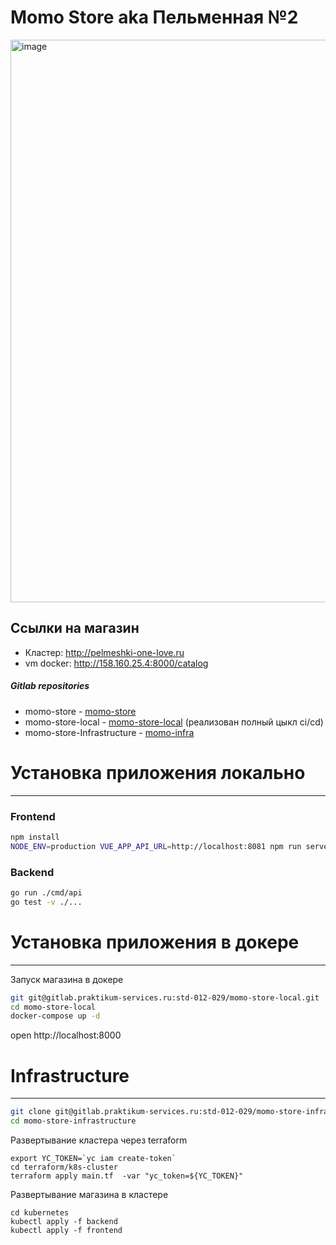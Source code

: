 # Momo Store aka Пельменная №2

<img width="900" alt="image" src="https://user-images.githubusercontent.com/9394918/167876466-2c530828-d658-4efe-9064-825626cc6db5.png">

## Ссылки на магазин
- Кластер: http://pelmeshki-one-love.ru
- vm docker: http://158.160.25.4:8000/catalog

##### Gitlab repositories  <br>
- momo-store - [momo-store](https://gitlab.praktikum-services.ru/std-012-029/momo-store)
- momo-store-local - [momo-store-local](https://gitlab.praktikum-services.ru/std-012-029/momo-store-local) (реализован полный цыкл ci/cd)
- momo-store-Infrastructure - [momo-infra](https://gitlab.praktikum-services.ru/std-012-029/momo-store-infrastructure)

# Установка приложения локально
---
### Frontend
```bash
npm install
NODE_ENV=production VUE_APP_API_URL=http://localhost:8081 npm run serve
```
### Backend

```bash
go run ./cmd/api
go test -v ./... 
```

# Установка приложения в докере
---

Запуск магазина в докере
```sh
git git@gitlab.praktikum-services.ru:std-012-029/momo-store-local.git
cd momo-store-local
docker-compose up -d
```
open http://localhost:8000

# Infrastructure  <br>       
--- 
```sh
git clone git@gitlab.praktikum-services.ru:std-012-029/momo-store-infrastructure.git
cd momo-store-infrastructure

```

Развертывание кластера через terraform
```
export YC_TOKEN=`yc iam create-token`
cd terraform/k8s-cluster
terraform apply main.tf  -var "yc_token=${YC_TOKEN}"
```

Развертывание магазина в кластере
```
cd kubernetes
kubectl apply -f backend
kubectl apply -f frontend
```